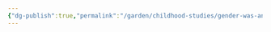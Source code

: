 ```yaml
---
{"dg-publish":true,"permalink":"/garden/childhood-studies/gender-was-and-is-a-key-arena-for-colonial-rule/","created":"2024-04-10T17:50:00.371+08:00","updated":"2024-07-31T16:18:54.206+08:00"}
---
```


